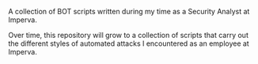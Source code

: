 A collection of BOT scripts written during my time as a Security Analyst at Imperva. 

Over time, this repository will grow to a collection of scripts that carry out the different styles of automated attacks I encountered as an employee at Imperva.
